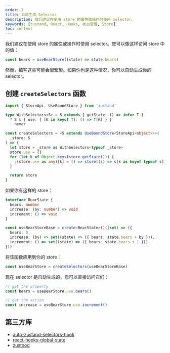 ```yaml
---
order: 3
title: 自动生成 Selector
description: 我们建议在使用 store 的属性或操作时使用 selector。
keywords: [zustand, React, Hooks, 状态管理, Store]
toc: content
---
```


我们建议在使用 store 的属性或操作时使用 selector。您可以像这样访问 store 中的值：

```ts
const bears = useBearStore((state) => state.bears)
```

然而，编写这些可能会很繁琐。如果你也是这种情况，你可以自动生成你的 selector。

## 创建 `createSelectors` 函数

```ts
import { StoreApi, UseBoundStore } from 'zustand'

type WithSelectors<S> = S extends { getState: () => infer T }
  ? S & { use: { [K in keyof T]: () => T[K] } }
  : never

const createSelectors = <S extends UseBoundStore<StoreApi<object>>>(
  _store: S
) => {
  let store = _store as WithSelectors<typeof _store>
  store.use = {}
  for (let k of Object.keys(store.getState())) {
    ;(store.use as any)[k] = () => store((s) => s[k as keyof typeof s])
  }

  return store
}
```

如果你有这样的 store：

```ts
interface BearState {
  bears: number
  increase: (by: number) => void
  increment: () => void
}

const useBearStoreBase = create<BearState>()((set) => ({
  bears: 0,
  increase: (by) => set((state) => ({ bears: state.bears + by })),
  increment: () => set((state) => ({ bears: state.bears + 1 })),
}))
```

将该函数应用到你的 store：

```ts
const useBearStore = createSelectors(useBearStoreBase)
```

现在 selector 是自动生成的，您可以直接访问它们：

```ts
// get the property
const bears = useBearStore.use.bears()

// get the action
const increase = useBearStore.use.increment()
```

## 第三方库

- [auto-zustand-selectors-hook](https://github.com/Albert-Gao/auto-zustand-selectors-hook)
- [react-hooks-global-state](https://github.com/dai-shi/react-hooks-global-state)
- [zustood](https://github.com/udecode/zustood)

